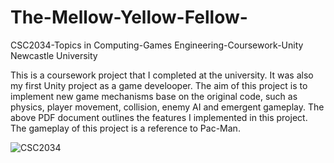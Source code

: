 # The-Mellow-Yellow-Fellow-
CSC2034-Topics in Computing-Games Engineering-Coursework-Unity  Newcastle University

This is a coursework project that I completed at the university. It was also my first Unity project as a game develooper. The aim of this project is to implement new game mechanisms base on the original code, such as physics, player movement, collision, enemy AI and emergent gameplay. The above PDF document outlines the features I implemented in this project. The gameplay of this project is a reference to Pac-Man.

![CSC2034](https://user-images.githubusercontent.com/122996235/216300469-8f3def1e-d59e-4dc2-b0a2-4e091443dea2.png)
